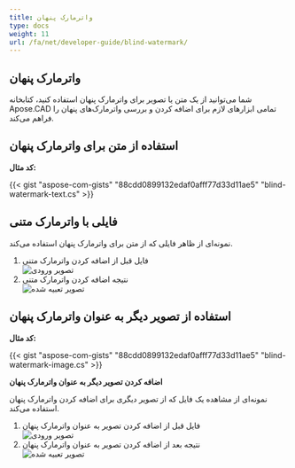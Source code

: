 ```yaml
---
title: واترمارک پنهان
type: docs
weight: 11
url: /fa/net/developer-guide/blind-watermark/
---
```


## **واترمارک پنهان**

شما می‌توانید از یک متن یا تصویر برای واترمارک پنهان استفاده کنید، کتابخانه Apose.CAD تمامی ابزارهای لازم برای اضافه کردن و بررسی واترمارک‌های پنهان را فراهم می‌کند.

## **استفاده از متن برای واترمارک پنهان**

**کد مثال:**

{{< gist "aspose-com-gists" "88cdd0899132edaf0afff77d33d11ae5" "blind-watermark-text.cs" >}}

## **فایلی با واترمارک متنی**

نمونه‌ای از ظاهر فایلی که از متن برای واترمارک پنهان استفاده می‌کند.

1. فایل قبل از اضافه کردن واترمارک متنی<br>
![تصویر ورودی](/cad/_assets/guide/blind-watermark/Tyrannosaurus.dxf_input.png)<br>
1. نتیجه اضافه کردن واترمارک متنی<br>
![تصویر تعبیه شده](/cad/_assets/guide/blind-watermark/Tyrannosaurus.dxf_embedded.png)

## **استفاده از تصویر دیگر به عنوان واترمارک پنهان**

**کد مثال:**

{{< gist "aspose-com-gists" "88cdd0899132edaf0afff77d33d11ae5" "blind-watermark-image.cs" >}}

**اضافه کردن تصویر دیگر به عنوان واترمارک پنهان**

نمونه‌ای از مشاهده یک فایل که از تصویر دیگری برای اضافه کردن واترمارک پنهان استفاده می‌کند.

1. فایل قبل از اضافه کردن تصویر به عنوان واترمارک پنهان<br>
![تصویر ورودی](/cad/_assets/guide/blind-watermark/robot_handling_cell.dwg_input.png)<br>
1. نتیجه بعد از اضافه کردن تصویر به عنوان واترمارک پنهان<br>
![تصویر تعبیه شده](/cad/_assets/guide/blind-watermark/robot_handling_cell.dwg_embedded.png)

